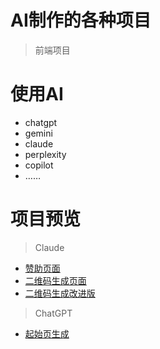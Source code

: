 # AI制作的各种项目
> 前端项目

# 使用AI
- chatgpt
- gemini
- claude
- perplexity
- copilot
- ……

# 项目预览
> Claude
- [赞助页面](https://wchenyi.github.io/donate)
- [二维码生成页面](https://wchenyi.github.io/projects-by-AI/QR/QR.html)
- [二维码生成改进版](https://wchenyi.github.io/projects-by-AI/QR/upgrade/index.html)

> ChatGPT
- [起始页生成](https://wchenyi.github.io/Auto-search)
